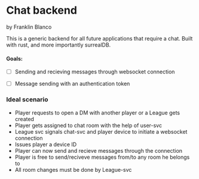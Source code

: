 # Chat backend
by Franklin Blanco

This is a generic backend for all future applications that require a chat. Built with rust, and more importantly surrealDB.

#### Goals:
- [ ] Sending and recieving messages through websocket connection
- [ ] Message sending with an authentication token


### Ideal scenario
- Player requests to open a DM with another player or a League gets created 
- Player gets assigned to chat room with the help of user-svc
- League svc signals chat-svc and player device to initiate a websocket connection
- Issues player a device ID
- Player can now send and recieve messages through the connection
- Player is free to send/reciveve messages from/to any room he belongs to
- All room changes must be done by League-svc



